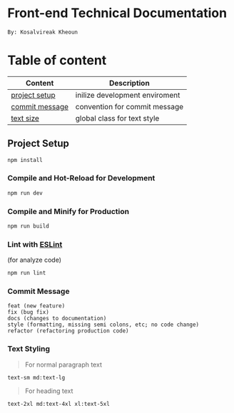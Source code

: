 # Front-end Technical Documentation

`By: Kosalvireak Kheoun`

# Table of content

| Content                                                                                                       | Description                    |
| ------------------------------------------------------------------------------------------------------------- | ------------------------------ |
| [project setup](https://github.com/rongroeung/cr-website/tree/development?tab=readme-ov-file#project-setup)   | inilize development enviroment |
| [commit message](https://github.com/rongroeung/cr-website/tree/development?tab=readme-ov-file#commit-message) | convention for commit message  |
| [text size](https://github.com/rongroeung/cr-website/tree/development?tab=readme-ov-file#text-styling)        | global class for text style    |

## Project Setup

```sh
npm install
```

### Compile and Hot-Reload for Development

```sh
npm run dev
```

### Compile and Minify for Production

```sh
npm run build
```

### Lint with [ESLint](https://eslint.org/)

(for analyze code)

```sh
npm run lint
```

### Commit Message

```
feat (new feature)
fix (bug fix)
docs (changes to documentation)
style (formatting, missing semi colons, etc; no code change)
refactor (refactoring production code)
```

### Text Styling

> For normal paragraph text

```
text-sm md:text-lg
```

> For heading text

```
text-2xl md:text-4xl xl:text-5xl
```
